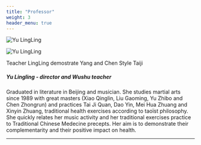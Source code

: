 ```yaml
---
title: "Professor"
weight: 3
header_menu: true
---
```


<!-- 
Neither embedded figure shortcode, nor Markdown hook were able to render image from asset. 
You would have to .Resouces.GetMatch via custom shortcode.
![Jane Doe](/images/asset-happy-ethnic-woman-sitting-at-table-with-laptop-3769021.jpg) 
-->
![Yu LingLing](/images/lingling_taiji_yang.jpg)

![Yu LingLing](/images/lingling_taiji_chen.jpg)

Teacher LingLing demostrate Yang and Chen Style Taiji


##### Yu Lingling - director and Wushu teacher

Graduated in literature in Beijing and musician. She studies martial arts since 1989 with great masters (Xiao Qinglin, Liu Gaoming, Yu Zhibo and Chen Zhongrun) and practices Tai Ji Quan, Dao Yin, Mei Hua Zhuang and Xinyin Zhuang, traditional health exercises according to taoïst philosophy. She quickly relates her music activity and her traditional exercises practice to Traditional Chinese Medecine precepts. Her aim is to demonstrate their complementarity and their positive impact on health.

----

